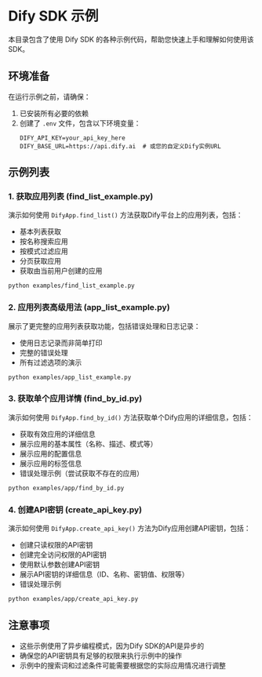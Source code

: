 # Dify SDK 示例

本目录包含了使用 Dify SDK 的各种示例代码，帮助您快速上手和理解如何使用该SDK。

## 环境准备

在运行示例之前，请确保：

1. 已安装所有必要的依赖
2. 创建了 `.env` 文件，包含以下环境变量：
   ```
   DIFY_API_KEY=your_api_key_here
   DIFY_BASE_URL=https://api.dify.ai  # 或您的自定义Dify实例URL
   ```

## 示例列表

### 1. 获取应用列表 (find_list_example.py)

演示如何使用 `DifyApp.find_list()` 方法获取Dify平台上的应用列表，包括：
- 基本列表获取
- 按名称搜索应用
- 按模式过滤应用
- 分页获取应用
- 获取由当前用户创建的应用

```bash
python examples/find_list_example.py
```

### 2. 应用列表高级用法 (app_list_example.py)

展示了更完整的应用列表获取功能，包括错误处理和日志记录：
- 使用日志记录而非简单打印
- 完整的错误处理
- 所有过滤选项的演示

```bash
python examples/app_list_example.py
```

### 3. 获取单个应用详情 (find_by_id.py)

演示如何使用 `DifyApp.find_by_id()` 方法获取单个Dify应用的详细信息，包括：
- 获取有效应用的详细信息
- 展示应用的基本属性（名称、描述、模式等）
- 展示应用的配置信息
- 展示应用的标签信息
- 错误处理示例（尝试获取不存在的应用）

```bash
python examples/app/find_by_id.py
```

### 4. 创建API密钥 (create_api_key.py)

演示如何使用 `DifyApp.create_api_key()` 方法为Dify应用创建API密钥，包括：
- 创建只读权限的API密钥
- 创建完全访问权限的API密钥
- 使用默认参数创建API密钥
- 展示API密钥的详细信息（ID、名称、密钥值、权限等）
- 错误处理示例

```bash
python examples/app/create_api_key.py
```

## 注意事项

- 这些示例使用了异步编程模式，因为Dify SDK的API是异步的
- 确保您的API密钥具有足够的权限来执行示例中的操作
- 示例中的搜索词和过滤条件可能需要根据您的实际应用情况进行调整 